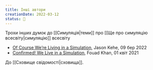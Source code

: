 ```yaml
---
title: Інші автори
creationDate: 2022-03-12
status: 🌱
---
```

Трохи інших думок до [[Симуляція|теми]] про [[Ще про симуляцію всесвіту|симуляцію]] всесвіту
- [Of Course We’re Living in a Simulation](https://www.wired.com/story/living-in-a-simulation/?utm_source=pocket&utm_medium=email&utm_campaign=pockethits), Jason Kehe, 09 бер 2022
- [Confirmed! We Live in a Simulation](https://www.scientificamerican.com/article/confirmed-we-live-in-a-simulation/), Fouad Khan, 01 квіт 2021

До [[Сховище свідомості|сховища]].